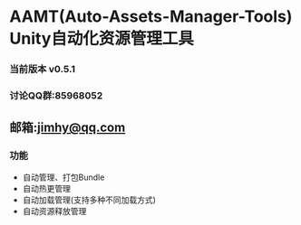 # AAMT(Auto-Assets-Manager-Tools) Unity自动化资源管理工具

### 当前版本 v0.5.1

### 讨论QQ群:85968052
## 邮箱:jimhy@qq.com

### 功能

- 自动管理、打包Bundle
- 自动热更管理
- 自动加载管理(支持多种不同加载方式)
- 自动资源释放管理
